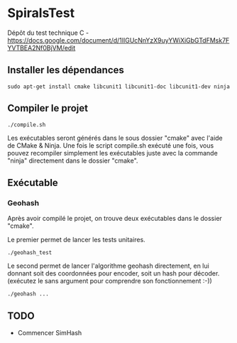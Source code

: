# SpiralsTest
Dépôt du test technique C - https://docs.google.com/document/d/1IlGUcNnYzX9uyYWiXiGbGTdFMsk7FYVTBEA2Nf0BjVM/edit

## Installer les dépendances

	sudo apt-get install cmake libcunit1 libcunit1-doc libcunit1-dev ninja

## Compiler le projet

	./compile.sh

Les exécutables seront générés dans le sous dossier "cmake" avec l'aide de CMake & Ninja. Une fois le script compile.sh exécuté une fois, vous pouvez recompiler simplement les exécutables juste avec la commande "ninja" directement dans le dossier "cmake".

## Exécutable

### Geohash

Après avoir compilé le projet, on trouve deux exécutables dans le dossier "cmake".

Le premier permet de lancer les tests unitaires.

	./geohash_test

Le second permet de lancer l'algorithme geohash directement, en lui donnant soit des coordonnées pour encoder, soit un hash pour décoder. (exécutez le sans argument pour comprendre son fonctionnement :-))

	./geohash ...

## TODO

- Commencer SimHash
